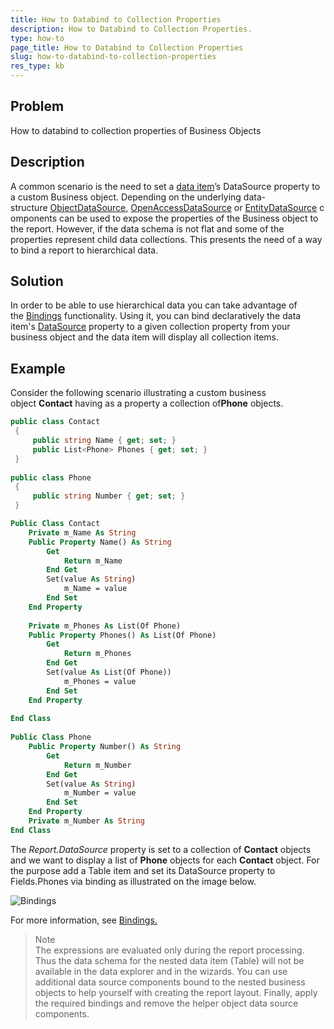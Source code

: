 ```yaml
---
title: How to Databind to Collection Properties
description: How to Databind to Collection Properties. 
type: how-to
page_title: How to Databind to Collection Properties
slug: how-to-databind-to-collection-properties
res_type: kb
---
```


## Problem 
How to databind to collection properties of Business Objects
 
## Description  
 A common scenario is the need to set a [data item](../data-items)’s DataSource property to a custom Business object. Depending on the underlying data-structure [ObjectDataSource](../objectdatasource), [OpenAccessDataSource](../openaccessdatasource) or [EntityDataSource](../entitydatasource) components can be used to expose the properties of the Business object to the report. However, if the data schema is not flat and some of the properties represent child data collections. This presents the need of a way to bind a report to hierarchical data.
 
## Solution
 In order to be able to use hierarchical data you can take advantage of the [Bindings](../p-telerik-reporting-reportitembase-bindings) functionality. Using it, you can bind declaratively the data item's [DataSource](../p-telerik-reporting-table-datasource) property to a given collection property from your business object and the data item will display all collection items.
 
## Example  
 Consider the following scenario illustrating a custom business object **Contact** having as a property a collection of**Phone** objects.   
   
 
````cs
public class Contact
 {
     public string Name { get; set; }
     public List<Phone> Phones { get; set; }       
 }
 
public class Phone
 {
     public string Number { get; set; }
 }
````
````vb
Public Class Contact
    Private m_Name As String   
    Public Property Name() As String
        Get
            Return m_Name
        End Get
        Set(value As String)
            m_Name = value
        End Set
    End Property
    
    Private m_Phones As List(Of Phone)
    Public Property Phones() As List(Of Phone)
        Get
            Return m_Phones
        End Get
        Set(value As List(Of Phone))
            m_Phones = value
        End Set
    End Property
     
End Class
 
Public Class Phone
    Public Property Number() As String
        Get
            Return m_Number
        End Get
        Set(value As String)
            m_Number = value
        End Set
    End Property
    Private m_Number As String
End Class
```` 
    
The *Report.DataSource* property is set to a collection of **Contact** objects and we want to display a list of **Phone** objects for each **Contact** object. For the purpose add a Table item and set its DataSource property to Fields.Phones via binding as illustrated on the image below. 

 ![Bindings](https://d585tldpucybw.cloudfront.net/sfimages/default-source/kb-articles/bindings.png)
 
For more information, see [Bindings.](../expressions-bindings)
 
> Note 
></br>
>The expressions are evaluated only during the report processing. Thus the data schema for the nested data item (Table) will not be available in the data explorer and in the wizards. You can use additional data source components bound to the nested business objects to help yourself with creating the report layout. Finally, apply the required bindings and remove the helper object data source components.
 
 


